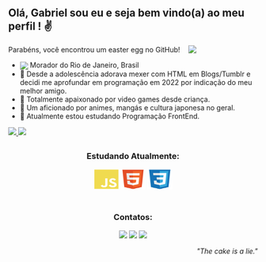 ## Olá, Gabriel sou eu e seja bem vindo(a) ao meu perfil ! ✌️

<img align="right" src="https://i.gifer.com/origin/6e/6e5867851ee89a5a3f28beeaa49e01ae.gif" width=140>

<h>Parabéns, você encontrou um easter egg no GitHub!</h>

<ul dir="auto">
<li><img align="center" src="https://img.icons8.com/color/480/statue-of-christ-the-redeemer.png" width="20"> Morador do Rio de Janeiro, Brasil</li>
<li>👤 Desde a adolescência adorava mexer com HTML em Blogs/Tumblr e decidi me aprofundar em programação em 2022 por indicação do meu melhor amigo.
<li>👾 Totalmente apaixonado por video games desde criança.</li>
<li>🍥 Um aficionado por animes, mangás e cultura japonesa no geral.
<li>📖 Atualmente estou estudando Programação FrontEnd.</li>
</ul>

<div>
  <a href="https://github.com/gabs-vicente">
  <img height="150em" src="https://github-readme-stats.vercel.app/api?username=gabs-vicente&show_icons=true&theme=midnight-purple&include_all_commits=true&count_private=true"/>
  <img height="150em" src="https://github-readme-stats.vercel.app/api/top-langs/?username=gabs-vicente&layout=compact&langs_count=7&theme=midnight-purple"/>
 </a>
</div>



<h2 dir="auto"></h2>
<div align="center" style="display: inline_block">
  <h3>Estudando Atualmente:</h3>
  <img align="center" alt="Js" height="40" width="50" src="https://raw.githubusercontent.com/devicons/devicon/master/icons/javascript/javascript-plain.svg">
  <img align="center" alt="HTML" height="40" width="50" src="https://raw.githubusercontent.com/devicons/devicon/master/icons/html5/html5-original.svg">
  <img align="center" alt="CSS" height="40" width="50" src="https://raw.githubusercontent.com/devicons/devicon/master/icons/css3/css3-original.svg">
</div>
 
 <br>
 <h2 dir="auto"></h2>
 
 <div align="center">
 
  ### Contatos:
 
  <a href="https://instagram.com/aquelevicentee" target="_blank"><img src="https://img.shields.io/badge/-Instagram-%23E4405F?style=for-the-badge&logo=instagram&logoColor=white" target="_blank"></a>
  <a href = "mailto:gabsvicente7@gmail.com"><img src="https://img.shields.io/badge/-Gmail-%23333?style=for-the-badge&logo=gmail&logoColor=red" target="_blank"></a>
  <a href="https://www.linkedin.com/in/gabriel-vicente-8269bb234/" target="_blank"><img src="https://img.shields.io/badge/-LinkedIn-%230077B5?style=for-the-badge&logo=linkedin&logoColor=white" target="_blank"></a> 
  
  </div>
 
 <i><p align="right">"The cake is a lie."</p></i>
 
  <!--![Snake animation](https://github.com/gabs-vicente/gabs-vicente/blob/output/github-contribution-grid-snake.svg)->

</div>
